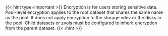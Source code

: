 &NewLine;

{{< hint type=important >}}
Encryption is for users storing sensitive data.
Pool-level encryption applies to the root dataset that shares the same name as the pool.
It does not apply encryption to the storage vdev or the disks in the pool.
Child datasets or zvols must be configured to inherit encryption from the parent dataset.
{{< /hint >}}
